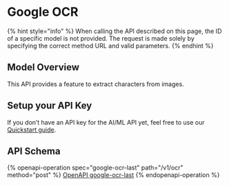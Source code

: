 # Google OCR

{% hint style="info" %}
When calling the API described on this page, the ID of a specific model is not provided. The request is made solely by specifying the correct method URL and valid parameters.
{% endhint %}

## Model Overview

This API provides a feature to extract characters from images.

## Setup your API Key

If you don’t have an API key for the AI/ML API yet, feel free to use our [Quickstart guide](https://docs.aimlapi.com/quickstart/setting-up).

## API Schema

{% openapi-operation spec="google-ocr-last" path="/v1/ocr" method="post" %}
[OpenAPI google-ocr-last](https://raw.githubusercontent.com/aimlapi/api-docs/refs/heads/main/docs/api-references/vision-models-ocr/Google/google-ocr.json)
{% endopenapi-operation %}
